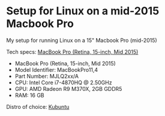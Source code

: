 # Setup for Linux on a mid-2015 Macbook Pro

My setup for running Linux on a 15" Macbook Pro (mid-2015)

Tech specs: [MacBook Pro (Retina, 15-inch, Mid 2015)](https://support.apple.com/kb/SP719)
* MacBook Pro (Retina, 15-inch, Mid 2015)
* Model Identifier: MacBookPro11,4
* Part Number: MJLQ2xx/A
* CPU: Intel Core i7-4870HQ @ 2.50GHz
* GPU: AMD Radeon R9 M370X, 2GB GDDR5
* RAM: 16 GB

Distro of choice: [Kubuntu](https://kubuntu.org/)
